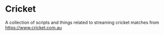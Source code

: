 # Cricket
A collection of scripts and things related to streaming cricket matches from https://www.cricket.com.au
